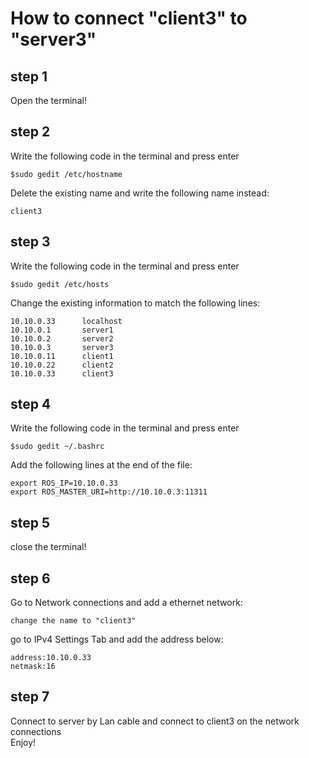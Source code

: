 # How to connect "client3" to "server3"  

## step 1
Open the terminal!

## step 2
Write the following code in the terminal and press enter  

    $sudo gedit /etc/hostname

Delete the existing name and write the following name instead:

    client3
## step 3
Write the following code in the terminal and press enter  

    $sudo gedit /etc/hosts

Change the existing information to match the following lines:  

    10.10.0.33      localhost  
    10.10.0.1       server1  
    10.10.0.2       server2  
    10.10.0.3       server3  
    10.10.0.11      client1  
    10.10.0.22      client2  
    10.10.0.33      client3  

## step 4
Write the following code in the terminal and press enter

    $sudo gedit ~/.bashrc

Add the following lines at the end of the file:

    export ROS_IP=10.10.0.33  
    export ROS_MASTER_URI=http://10.10.0.3:11311

## step 5
close the terminal!  
## step 6
Go to Network connections and add a ethernet network:  

    change the name to "client3"  
go to IPv4 Settings Tab and add the address below:  

    address:10.10.0.33  
    netmask:16  
## step 7
Connect to server by Lan cable and connect to client3 on the network connections  
Enjoy!  






